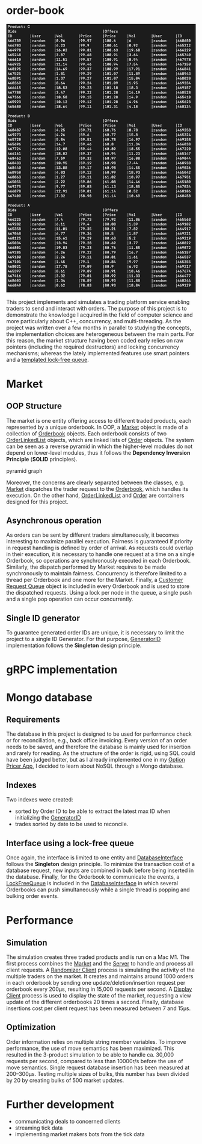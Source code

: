 # order-book

![Display](images/main_screenshot.png)

This project implements and simulates a trading platform service enabling traders to send and interact with orders. 
The purpose of this project is to demonstrate the knowledge I acquired in the field of computer science and more particularly
about C++, concurrency, and multi-threading.
As the project was written over a few months in parallel to studying the concepts, the implementation choices are 
heterogeneous between the main parts. For this reason, the market structure having been coded early relies on raw pointers
(including the required destructors) and locking concurrency mechanisms; whereas the lately implemented features use 
smart pointers and a [templated lock-free queue](lock_free_queue//LockFreeQueue.h).

# Market
## OOP Structure
The market is one entity offering access to different traded products, each represented by a unique orderbook. In OOP,
a [Market](market/Market.h) object is made of a collection of [Orderbook](market/OrderBook.h) objects. 
Each orderbook consists of two [OrderLinkedList](market/OrderLinkedList.h) objects, which are linked lists of 
[Order](market/order/Order.h) objects. The system can be seen as a reverse pyramid in which the higher-level modules do
not depend on lower-level modules, thus it follows the **Dependency Inversion Principle** (**SOLID** principles). 

pyramid graph

Moreover, the concerns are clearly separated between the classes, e.g. [Market](market/Market.h) dispatches the trader 
request to the [Orderbook](market/OrderBook.h), which handles its execution.
On the other hand, [OrderLinkedList](market/OrderLinkedList.h) and [Order](market/order/Order.h) are containers 
designed for this project.

## Asynchronous operation
As orders can be sent by different traders simultaneously, it becomes interesting to maximize parallel execution.
Fairness is guaranteed if priority in request handling is defined by order of arrival. 
As requests could overlap in their execution, it is necessary to handle one request at a time on a single Orderbook, 
so operations are synchronously executed in each Orderbook. Similarly, the dispatch performed by Market requires
to be made synchronously to maintain fairness. Concurrency is therefore limited to a thread per Orderbook and one more for
the Market. Finally, a [Customer Request Queue](market/CustomerRequestQueue/CustomerRequestQueue.h) object is included in
every Orderbook and is used to store the dispatched requests. Using a lock per node in the queue, a single push and a single 
pop operation can occur concurrently.

## Single ID generator
To guarantee generated order IDs are unique, it is necessary to limit the project to a single ID Generator. For that 
purpose, [GeneratorID](market/GeneratorId.h) implementation follows the **Singleton** design principle. 


# gRPC implementation


# Mongo database
## Requirements
The database in this project is designed to be used for performance check or for reconciliation, e.g., back 
office invoicing. Every version of an order needs to be saved, and therefore the database is mainly used for insertion and
rarely for reading. As the structure of the order is rigid, using SQL could have been judged better, but as I already
implemented one in my [Option Pricer App](https://github.com/PLHC/option-pricer-app), I decided to learn about NoSQL through
a Mongo database.
## Indexes
Two indexes were created:
- sorted by Order ID to be able to extract the latest max ID when initializing the [GeneratorID](market/GeneratorId.h)
- trades sorted by date to be used to reconcile.
## Interface using a lock-free queue
Once again, the interface is limited to one entity and [DatabaseInterface](database/DatabaseInterface.h) follows the 
**Singleton** design principle.
To minimize the transaction cost of a database request, new inputs are combined in bulk before being inserted in the database.
Finally, for the Orderbook to communicate the events, a [LockFreeQueue](lock_free_queue/LockFreeQueue.h) is included in 
the [DatabaseInterface](database/DatabaseInterface.h) in which several Orderbooks can push simultaneously while a single
thread is popping and bulking order events.

# Performance
## Simulation
The simulation creates three traded products and is run on a Mac M1. The first process combines the [Market](market/Market.h)
and the [Server](server_and_client_grpc/Service/RpcServiceAsync.h) to handle and process all client requests.
A [Randomizer Client](server_and_client_grpc/Client/RandomizerClient/RandomizerClient.h) process is simulating the activity of the 
multiple traders on the market. It creates and maintains around 1000 orders in each orderbook by sending one update/deletion/insertion 
request per orderbook every 200µs, resulting in 15,000 requests per second. 
A [Display Client](server_and_client_grpc/Client/DisplayClient/DisplayClient.h) process is used to display the state of the 
market, requesting a view update of the different orderbooks 20 times a second. 
Finally, database insertions cost per client request has been measured between 7 and 15µs.
## Optimization
Order information relies on multiple string member variables. To improve performance, the use of move semantics has been 
maximized. This resulted in the 3-product simulation to be able to handle ca. 30,000 requests per second, compared to less than 
10000r/s before the use of move semantics.
Single request database insertion has been measured at 200–300µs. Testing multiple sizes of bulks, this number has been
divided by 20 by creating bulks of 500 market updates.   


# Further development
- communicating deals to concerned clients 
- streaming tick data
- implementing market makers bots from the tick data


